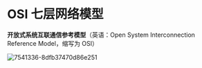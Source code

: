 # OSI 七层网络模型

**开放式系统互联通信参考模型**（英语：Open System Interconnection Reference Model，缩写为 OSI）

![7541336-8dfb37470d86e251](https://liaoyk-markdown.oss-cn-hangzhou.aliyuncs.com/markdownImg/7541336-8dfb37470d86e251.png?x-oss-process=image/resize,w_1000,m_lfit)